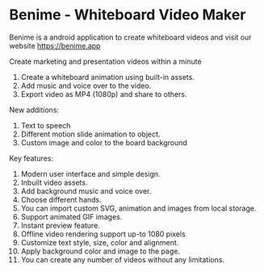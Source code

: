 # Benime - Whiteboard Video Maker
Benime is a android application to create whiteboard videos and visit our website https://benime.app

Create marketing and presentation videos within a minute
1. Create a whiteboard animation using built-in assets.
2. Add music and voice over to the video.
3. Export video as MP4 (1080p) and share to others.

New additions:
1. Text to speech
2. Different motion slide animation to object.
3. Custom image and color to the board background

Key features:
1. Modern user interface and simple design.
2. Inbuilt video assets.
3. Add background music and voice over.
4. Choose different hands.
5. You can import custom SVG, animation and images from local storage.
6. Support animated GIF images.
7. Instant preview feature.
8. Offline video rendering support up-to 1080 pixels
9. Customize text style, size, color and alignment.
10. Apply background color and image to the page.
11. You can create any number of videos without any limitations.
